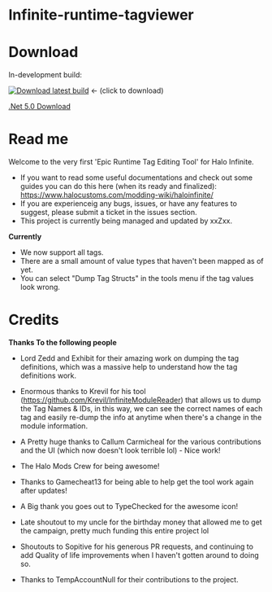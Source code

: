 # Infinite-runtime-tagviewer

# Download

In-development build:

[![Download latest build](https://github.com/Gamergotten/Infinite-runtime-tagviewer/actions/workflows/dotnet.yml/badge.svg)](https://nightly.link/Gamergotten/Infinite-runtime-tagviewer/workflows/dotnet/master/IRTV.zip) <- (click to download)

[.Net 5.0 Download](https://download.visualstudio.microsoft.com/download/pr/1055020b-9c1a-4fd1-bb3e-64de0de2ee65/fbb705491eaea5fd9137de9fd230bbba/dotnet-sdk-5.0.405-win-x64.exe)


# Read me
Welcome to the very first 'Epic Runtime Tag Editing Tool' for Halo Infinite. 
- If you want to read some useful documentations and check out some guides you can do this here (when its ready and finalized): https://www.halocustoms.com/modding-wiki/haloinfinite/
- If you are experienceig any bugs, issues, or have any features to suggest, please submit a ticket in the issues section.
- This project is currently being managed and updated by xxZxx.

**Currently**
- We now support all tags. 
- There are a small amount of value types that haven't been mapped as of yet.
- You can select "Dump Tag Structs" in the tools menu if the tag values look wrong.

# Credits

**Thanks To the following people**
- Lord Zedd and Exhibit for their amazing work on dumping the tag definitions, which was a massive help to understand how the tag definitions work.

- Enormous thanks to Krevil for his tool (https://github.com/Krevil/InfiniteModuleReader) that allows us to dump the Tag Names & IDs, in this way, we can see the correct names of each tag and easily re-dump the info at anytime when there's a change in the module information.

- A Pretty huge thanks to Callum Carmicheal for the various contributions and the UI (which now doesn't look terrible lol) - Nice work! 

- The Halo Mods Crew for being awesome!

- Thanks to Gamecheat13 for being able to help get the tool work again after updates!

- A Big thank you goes out to TypeChecked for the awesome icon!

- Late shoutout to my uncle for the birthday money that allowed me to get the campaign, pretty much funding this entire project lol

- Shoutouts to Sopitive for his generous PR requests, and continuing to add Quality of life improvements when I haven't gotten around to doing so.

- Thanks to TempAccountNull for their contributions to the project.
